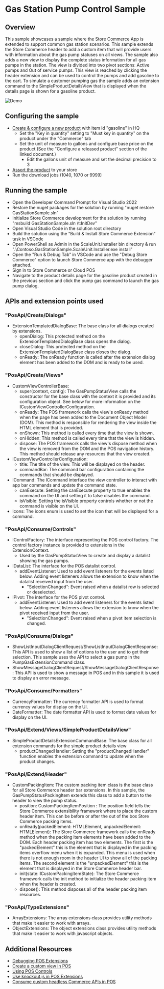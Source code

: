 # Gas Station Pump Control Sample
## Overview
This sample showcases a sample where the Store Commerce App is extended to support common gas station scenarios. This sample extends the Store Commerce header to add a custom item that will provide users with information about the gas pump statuses on all views. The sample also adds a new view to display the complete status information for all gas pumps in the station. The view is divided into two pivot sections: Active pumps and Out of service pumps. This view is reached by clicking the header extension and can be used to control the pumps and add gasoline to the cart. To simulate a customer pumping gas the sample adds an extension command to the SimpleProductDetailsView that is displayed when the details page is shown for a gasoline product.

![Demo](./Demo.gif)

## Configuring the sample
- [Create & configure a new product](https://docs.microsoft.com/en-us/dynamics365/commerce/create-new-product-commerce) with item id "gasoline" in HQ
  - Set the "Key in quantity" setting to "Must key in quantity" on the product under the "Commerce" tab
  - Set the unit of measure to gallons and configure base price on the product (See the "Configure a released product" section of the linked document.)
    - Edit the gallons unit of measure and set the decimal precision to 3
- [Assort the product](https://docs.microsoft.com/en-us/dynamics365/commerce/tasks/manage-assortments-2016-11) to your store
- Run the download jobs (1040, 1070 or 9999)

## Running the sample
- Open the Developer Command Prompt for Visual Studio 2022
- Restore the nuget packages for the solution by running "nuget restore GasStationSample.sln"
- Initialize Store Commerce development for the solution by running "msbuild GasStationSample.sln /t:InitDev"
- Open Visual Studio Code in the solution root directory
- Build the solution using the "Build & Install Store Commerce Extension" task in VSCode
- Open PowerShell as Admin in the ScaleUnit.Installer bin directory & run ".\Contoso.GasStationSample.ScaleUnit.Installer.exe install"
- Open the "Run & Debug Tab" in VSCode and use the "Debug Store Commerce" option to launch Store Commerce app with the debugger attached.
- Sign in to Store Commerce or Cloud POS
- Navigate to the product details page for the gasoline product created in the previous section and click the pump gas command to launch the gas pump dialog.

## APIs and extension points used
### "PosApi/Create/Dialogs"
- ExtensionTemplatedDialogBase: The base class for all dialogs created by extensions.
  - openDialog: This protected method on the ExtensionTemplatedDialogBase class opens the dialog.
  - closeDialog: This protected method on the ExtensionTemplatedDialogBase class closes the dialog.
  - onReady: The onReady function is called after the extension dialog element has been added to the DOM and is ready to be used.

### "PosApi/Create/Views"
- CustomViewControllerBase:
  - super(context, config): The GasPumpStatusView calls the constructor for the base class with the context it is provided and its configuration object. See below for more information on the ICustomViewControllerConfiguration.
  - onReady: The POS framework calls the view's onReady method when the page has been added to the Document Object Model (DOM). This method is responsible for rendering the view inside the HTML element that is provided.
  - onShown: This method is called every time that the view is shown.
  - onHidden: This method is called every time that the view is hidden.
  - dispose: The POS framework calls the view's dispose method when the view is removed from the DOM and the POS navigation history. This method should release any resources that the view created.
- ICustomViewControllerConfiguration:
  - title: The title of the view. This will be displayed on the header.
  - commandBar: The command bar configuration containing the commands that should be displayed.
- ICommand: The ICommand interface the view controller to interact with app bar commands and update the command state.
  - canExecute: Setting the canExecute property to true enables the command on the UI and setting it to false disables the command.
  - isVisible: Setting the isVisible property controls whether or not the command is visible on the UI.
- Icons: The icons enum is used to set the icon that will be displayed for a command.

### "PosApi/Consume/Controls"
- IControlFactory: The interface representing the POS control factory. The control factory instance is provided to extensions in the ExtensionContext.
  - Used by the GasPumpStatusView to create and display a datalist showing the gas pumps.
- IDataList: The interface for the POS datalist control.
  - addEventListener: Used to add event listeners for the events listed below. Adding event listeners allows the extension to know when the datalist received input from the user.
    - "SelectionChanged": Event raised when a datalist row is selected or deselected.
- IPivot: The interface for the POS pivot control.
  - addEventListener: Used to add event listeners for the events listed below. Adding event listeners allows the extension to know when the pivot received input from the user.
    - "SelectionChanged": Event raised when a pivot item selection is changed.
### "PosApi/Consume/Dialogs"
- ShowListInputDialogClientRequest/ShowListInputDialogClientResponse: This API is used to show a list of options to the user and to get their selection. This sample uses the API to select a gas pump in the PumpGasExtensionCommand class.
- ShowMessageDialogClientRequest/ShowMessageDialogClientResponse: This API is used to show a message in POS and in this sample it is used to display an error message.

### "PosApi/Consume/Formatters"
- CurrencyFormatter: The currency formatter API is used to format currency values for display on the UI.
- DateFormatter: The date formatter API is used to format date values for display on the UI.

### "PosApi/Extend/Views/SimpleProductDetailsView"
- SimpleProductDetailsExtensionCommandBase: The base class for all extension commands for the simple product details view
  - productChangedHandler: Setting the "productChangedHandler" function enables the extension command to update when the product changes.

### "PosApi/Extend/Header"
- CustomPackingItem: The custom packing item class is the base class for all Store Commerce header bar extensions. In this sample, the GasPumpStatusPackingItem extends this class to add a button to the header to view the pump status.
  - position: CustomPackingItemPosition : The position field tells the Store Commerce extensibility framework where to place the custom header item. This can be before or after the out of the box Store Commerce packing items.
  - onReady(packedElement: HTMLElement, unpackedElement: HTMLElement): The Store Commerce framework calls the onReady method when the packing item elements have been added to the DOM. Each header packing item has two elements. The first is the "packedElement" this is the element that is displayed in the packing items overflow menu when it is expanded. This menu is used when there is not enough room in the header UI to show all of the packing items. The second element is the "unpackedElement" this is the element that is displayed in the Store Commerce header bar.
  - init(state: ICustomPackingItemState): The Store Commerce framework calls the init method to initialize the header packing item when the header is created.
  - dispose(): This method disposes all of the header packing item resources.

### "PosApi/TypeExtensions"
- ArrayExtensions: The array extensions class provides utility methods that make it easier to work with arrays.
- ObjectExtensions: The object extensions class provides utility methods that make it easier to work with javascript objects.

## Additional Resources
- [Debugging POS Extensions](https://docs.microsoft.com/en-us/dynamics365/commerce/dev-itpro/pos-extension/debug-pos-extension#run-and-debug-cloud-pos)
- [Create a custom view in POS](https://docs.microsoft.com/en-us/dynamics365/commerce/dev-itpro/pos-extension/custom-pos-view)
- [Using POS Controls](https://docs.microsoft.com/en-us/dynamics365/commerce/dev-itpro/pos-extension/controls-pos-extension)
- [Use knockout.js in POS Extensions](https://docs.microsoft.com/en-us/dynamics365/commerce/dev-itpro/pos-extension/knockout-pos-extension)
- [Consume custom headless Commerce APIs in POS](https://docs.microsoft.com/en-us/dynamics365/commerce/dev-itpro/pos-extension/consume-apis-pos)